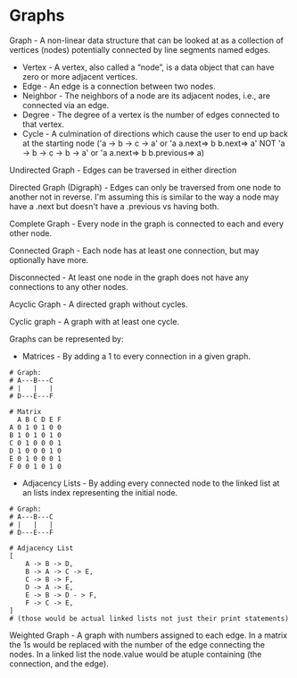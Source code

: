 # Graphs

Graph - A non-linear data structure that can be looked at as a collection of vertices (nodes) potentially connected by line segments named edges.
- Vertex - A vertex, also called a “node”, is a data object that can have zero or more adjacent vertices.
- Edge - An edge is a connection between two nodes.
- Neighbor - The neighbors of a node are its adjacent nodes, i.e., are connected via an edge.
- Degree - The degree of a vertex is the number of edges connected to that vertex.
- Cycle - A culmination of directions which cause the user to end up back at the starting node ('a -> b -> c -> a' or 'a a.next=> b b.next=> a' NOT 'a -> b -> c -> b -> a' or 'a a.next=> b b.previous=> a)

Undirected Graph - Edges can be traversed in either direction

Directed Graph (Digraph) - Edges can only be traversed from one node to another not in reverse. I'm assuming this is similar to the way a node may have a .next but doesn't have a .previous vs having both.

Complete Graph - Every node in the graph is connected to each and every other node.

Connected Graph - Each node has at least one connection, but may optionally have more.

Disconnected - At least one node in the graph does not have any connections to any other nodes.

Acyclic Graph - A directed graph without cycles.

Cyclic graph - A graph with at least one cycle.

Graphs can be represented by:

- Matrices - By adding a 1 to every connection in a given graph.
```
# Graph:
# A---B---C
# |   |   | 
# D---E---F

# Matrix
  A B C D E F
A 0 1 0 1 0 0
B 1 0 1 0 1 0
C 0 1 0 0 0 1
D 1 0 0 0 1 0
E 0 1 0 0 0 1
F 0 0 1 0 1 0
```

- Adjacency Lists - By adding every connected node to the linked list at an lists index representing the initial node.
```
# Graph:
# A---B---C
# |   |   | 
# D---E---F

# Adjacency List
[
    A -> B -> D,
    B -> A -> C -> E,
    C -> B -> F,
    D -> A -> E,
    E -> B -> D - > F,
    F -> C -> E,
]
# (those would be actual linked lists not just their print statements)
```

Weighted Graph - A graph with numbers assigned to each edge. In a matrix the 1s would be replaced with the number of the edge connecting the nodes. In a linked list the node.value would be atuple containing (the connection, and the edge).